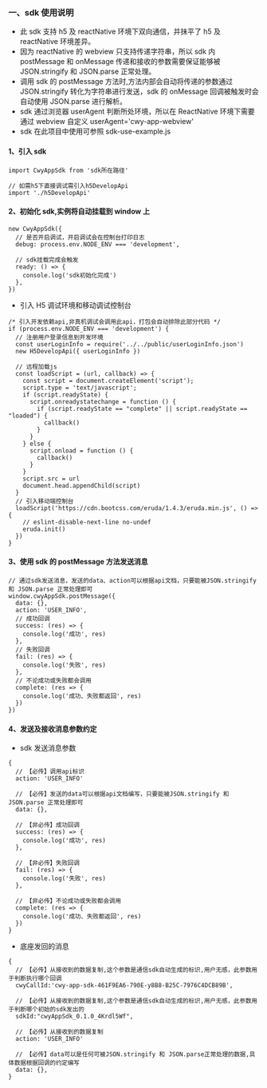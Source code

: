 ### 一、sdk 使用说明

- 此 sdk 支持 h5 及 reactNative 环境下双向通信，并抹平了 h5 及 reactNative 环境差异。
- 因为 reactNative 的 webview 只支持传递字符串，所以 sdk 内 postMessage 和 onMessage 传递和接收的参数需要保证能够被 JSON.stringify 和 JSON.parse 正常处理。
- 调用 sdk 的 postMessage 方法时,方法内部会自动将传递的参数通过 JSON.stringify 转化为字符串进行发送，sdk 的 onMessage 回调被触发时会自动使用 JSON.parse 进行解析。
- sdk 通过浏览器 userAgent 判断所处环境，所以在 ReactNative 环境下需要通过 webview 自定义 userAgent='cwy-app-webview'
- sdk 在此项目中使用可参照 sdk-use-example.js

#### 1、引入 sdk

```
import CwyAppSdk from 'sdk所在路径'

// 如需h5下直接调试需引入h5DevelopApi
import './h5DevelopApi'
```

#### 2、初始化 sdk,实例将自动挂载到 window 上

```
new CwyAppSdk({
  // 是否开启调试，开启调试会在控制台打印日志
  debug: process.env.NODE_ENV === 'development',

  // sdk挂载完成会触发
  ready: () => {
    console.log('sdk初始化完成')
  },
})
```

- 引入 H5 调试环境和移动调试控制台

```
/* 引入开发依赖api,非真机调试会调用此api，打包会自动排除此部分代码 */
if (process.env.NODE_ENV === 'development') {
  // 注册用户登录信息到开发环境
  const userLoginInfo = require('../../public/userLoginInfo.json')
  new H5DevelopApi({ userLoginInfo })

  // 远程加载js
  const loadScript = (url, callback) => {
    const script = document.createElement('script');
    script.type = 'text/javascript';
    if (script.readyState) {
      script.onreadystatechange = function () {
        if (script.readyState == "complete" || script.readyState == "loaded") {
          callback()
        }
      }
    } else {
      script.onload = function () {
        callback()
      }
    }
    script.src = url
    document.head.appendChild(script)
  }
  // 引入移动端控制台
  loadScript('https://cdn.bootcss.com/eruda/1.4.3/eruda.min.js', () => {
    // eslint-disable-next-line no-undef
    eruda.init()
  })
}
```

#### 3、使用 sdk 的 postMessage 方法发送消息

```
// 通过sdk发送消息，发送的data、action可以根据api文档，只要能被JSON.stringify 和 JSON.parse 正常处理即可
window.cwyAppSdk.postMessage({
  data: {},
  action: 'USER_INFO',
  // 成功回调
  success: (res) => {
    console.log('成功', res)
  },
  // 失败回调
  fail: (res) => {
    console.log('失败', res)
  },
  // 不论成功或失败都会调用
  complete: (res => {
    console.log('成功、失败都返回', res)
  })
})

```

#### 4、发送及接收消息参数约定

- sdk 发送消息参数

```
{
  // 【必传】调用api标识
  action: 'USER_INFO'

  // 【必传】发送的data可以根据api文档编写，只要能被JSON.stringify 和 JSON.parse 正常处理即可
  data: {},

  // 【非必传】成功回调
  success: (res) => {
    console.log('成功', res)
  },

  // 【非必传】失败回调
  fail: (res) => {
    console.log('失败', res)
  },

  // 【非必传】不论成功或失败都会调用
  complete: (res => {
    console.log('成功、失败都返回', res)
  })
}
```

- 底座发回的消息

```
{
  // 【必传】从接收到的数据复制,这个参数是通信sdk自动生成的标识,用户无感，此参数用于判断执行哪个回调
  cwyCallId:'cwy-app-sdk-461F9EA6-790E-y8B8-B25C-7976C4DCB89B',

  // 【必传】从接收到的数据复制,这个参数是通信sdk自动生成的标识,用户无感，此参数用于判断哪个初始的sdk发出的
  sdkId:"cwyAppSdk_0.1.0_4Krdl5Wf",

  // 【必传】从接收到的数据复制
  action: 'USER_INFO'

  // 【必传】data可以是任何可被JSON.stringify 和 JSON.parse正常处理的数据,具体数据根据回调的约定编写
  data: {},
}
```
